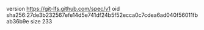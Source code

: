 version https://git-lfs.github.com/spec/v1
oid sha256:27de3b232567efe14d5e741df24b5f52ecca0c7cdea6ad040f56011fbab36b9e
size 233
